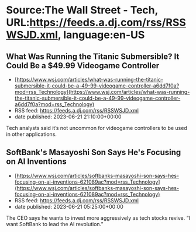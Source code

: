 # Source:The Wall Street - Tech, URL:https://feeds.a.dj.com/rss/RSSWSJD.xml, language:en-US

## What Was Running the Titanic Submersible? It Could Be a $49.99 Videogame Controller
 - [https://www.wsj.com/articles/what-was-running-the-titanic-submersible-it-could-be-a-49-99-videogame-controller-a6dd7f0a?mod=rss_Technology](https://www.wsj.com/articles/what-was-running-the-titanic-submersible-it-could-be-a-49-99-videogame-controller-a6dd7f0a?mod=rss_Technology)
 - RSS feed: https://feeds.a.dj.com/rss/RSSWSJD.xml
 - date published: 2023-06-21 21:10:00+00:00

Tech analysts said it’s not uncommon for videogame controllers to be used in other applications.

## SoftBank's Masayoshi Son Says He's Focusing on AI Inventions
 - [https://www.wsj.com/articles/softbanks-masayoshi-son-says-hes-focusing-on-ai-inventions-621089ac?mod=rss_Technology](https://www.wsj.com/articles/softbanks-masayoshi-son-says-hes-focusing-on-ai-inventions-621089ac?mod=rss_Technology)
 - RSS feed: https://feeds.a.dj.com/rss/RSSWSJD.xml
 - date published: 2023-06-21 05:25:00+00:00

The CEO says he wants to invest more aggressively as tech stocks revive. “I want SoftBank to lead the AI revolution.”

